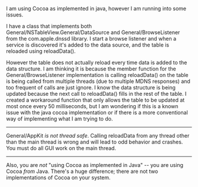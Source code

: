 I am using Cocoa as implemented in java, however I am running into some issues.

I have a class that implements both General/NSTableView.General/DataSource and General/BrowseListener from the com.apple.dnssd library.  I start a browse listener and when a service is discovered it's added to the data source, and the table is reloaded using reloadData().

However the table does not actually reload every time data is added to the data structure.  I am thinking it is because the member function for the General/BrowseListener implementation is calling reloadData() on the table is being called from multiple threads (due to multiple MDNS responses) and too frequent of calls are just ignore.  I know the data structure is being updated because the next call to reloadData() fills in the rest of the table.  I created a workaround function that only allows the table to be updated at most once every 50 milliseconds, but I am wondering if this is a known issue with the java cocoa implementation or if there is a more conventional way of implementing what I am trying to do.

----
General/AppKit *is not thread safe*. Calling reloadData from any thread other than the main thread is wrong and will lead to odd behavior and crashes. You must do all GUI work on the main thread.

----
Also, you are *not* "using Cocoa as implemented in Java" -- you are using Cocoa *from* Java.  There's a huge difference; there are not two implementations of Cocoa on your system.
